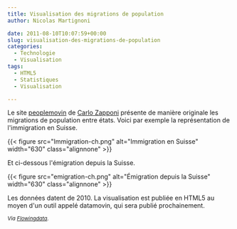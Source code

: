 ```yaml
---
title: Visualisation des migrations de population
author: Nicolas Martignoni

date: 2011-08-10T10:07:59+00:00
slug: visualisation-des-migrations-de-population
categories:
  - Technologie
  - Visualisation
tags:
  - HTML5
  - Statistiques
  - Visualisation

---
```

Le site [peoplemovin][1] de [Carlo Zapponi][2] présente de manière originale les migrations de population entre états. Voici par exemple la représentation de l'immigration en Suisse.

{{< figure src="Immigration-ch.png" alt="Immigration en Suisse" width="630" class="alignnone" >}}

<!--
[<img class="alignnone size-full wp-image-798" title="Immigration-ch" src="Immigration-ch.png" alt="Immigration en Suisse" width="630" srcset="Immigration-ch.png 953w, Immigration-ch-300x161.png 300w" sizes="(max-width: 767px) 89vw, (max-width: 1000px) 54vw, (max-width: 1071px) 543px, 580px" />][3]
 -->

Et ci-dessous l'émigration depuis la Suisse.

{{< figure src="emigration-ch.png" alt="Émigration depuis la Suisse" width="630" class="alignnone" >}}

<!--
[<img class="alignnone size-full wp-image-803" title="emigration-ch" src="emigration-ch.png" alt="Émigration depuis la Suisse" width="630" srcset="emigration-ch.png 874w, emigration-ch-300x163.png 300w" sizes="(max-width: 767px) 89vw, (max-width: 1000px) 54vw, (max-width: 1071px) 543px, 580px" />][4]
 -->

Les données datent de 2010. La visualisation est publiée en HTML5 au moyen d'un outil appelé datamovin, qui sera publié prochainement.

<small>_Via [Flowingdata][5]._</small>

 [1]: http://peoplemov.in/
 [2]: https://twitter.com/littleark
 [3]: Immigration-ch.png
 [4]: emigration-ch.png
 [5]: https://flowingdata.com/2011/08/10/people-moving/ "Flowingdata"

<!--more-->
